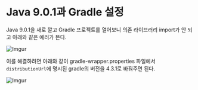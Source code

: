 # Java 9.0.1과 Gradle 설정

Java 9.0.1을 새로 깔고 Gradle 프로젝트를 열어보니 의존 라이브러리 import가 안 되고 아래와 같은 에러가 뜬다.

![Imgur](https://i.imgur.com/dGdOd6W.png)

이를 해결하려면 아래와 같이 gradle-wrapper.properties 파일에서 `distributionUrl`에 명시된 gradle의 버전을 4.3.1로 바꿔주면 된다.

![Imgur](https://i.imgur.com/j137306.png)
